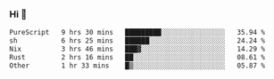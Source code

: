 ### Hi 👋

<!--START_SECTION:waka-->

```txt
PureScript   9 hrs 30 mins   █████████░░░░░░░░░░░░░░░░   35.94 %
sh           6 hrs 25 mins   ██████░░░░░░░░░░░░░░░░░░░   24.24 %
Nix          3 hrs 46 mins   ███▓░░░░░░░░░░░░░░░░░░░░░   14.29 %
Rust         2 hrs 16 mins   ██░░░░░░░░░░░░░░░░░░░░░░░   08.61 %
Other        1 hr 33 mins    █▒░░░░░░░░░░░░░░░░░░░░░░░   05.87 %
```

<!--END_SECTION:waka-->
